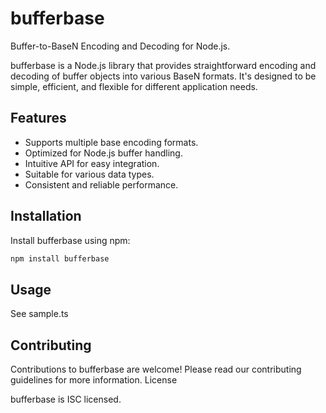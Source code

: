 # bufferbase

Buffer-to-BaseN Encoding and Decoding for Node.js.

bufferbase is a Node.js library that provides straightforward encoding and decoding of buffer objects into various BaseN formats. It's designed to be simple, efficient, and flexible for different application needs.

## Features

- Supports multiple base encoding formats.
- Optimized for Node.js buffer handling.
- Intuitive API for easy integration.
- Suitable for various data types.
- Consistent and reliable performance.

## Installation

Install bufferbase using npm:

```bash
npm install bufferbase
```

## Usage

See sample.ts
## Contributing

Contributions to bufferbase are welcome! Please read our contributing guidelines for more information.
License

bufferbase is ISC licensed.
